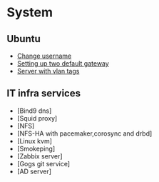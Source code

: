 # System

## Ubuntu
- [Change username](system/ubuntu-change-username.md)
- [Setting up two default gateway](system/ubuntu-two-default-gw.md)
- [Server with vlan tags](system/ubuntu-vlan-tag.md)

## IT infra services
- [Bind9 dns]
- [Squid proxy]
- [NFS]
- [NFS-HA with pacemaker,corosync and drbd]
- [Linux kvm]
- [Smokeping]
- [Zabbix server]
- [Gogs git service]
- [AD server]




